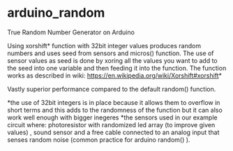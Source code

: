 # arduino_random
True Random Number Generator on Arduino

Using xorshift* function with 32bit integer values produces random numbers and uses seed from sensors and micros() function.
The use of sensor values as seed is done by xoring all the values you want to add to the seed into one variable and then feeding it into the function.
The function works as described in wiki:
https://en.wikipedia.org/wiki/Xorshift#xorshift*

Vastly superior performance compared to the default random() function.


*the use of 32bit integers is in place because it allows them to overflow in short terms and this adds to the randomness of the function but it can also work well enough with bigger inegeres
*the sensors used in our example circuit where: photoresistor with randomized led array (to improve given values) , sound sensor and a free cable connected to an analog input that senses random noise (common practice for arduino random() ).
